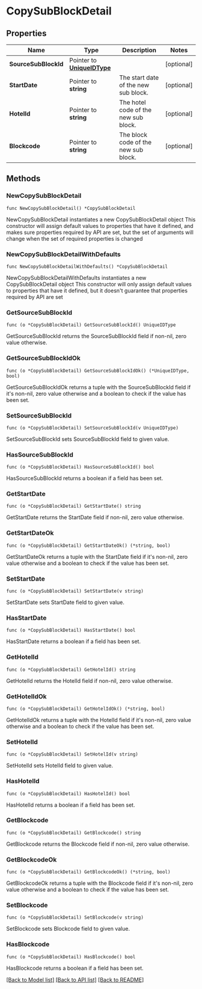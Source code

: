 # CopySubBlockDetail

## Properties

Name | Type | Description | Notes
------------ | ------------- | ------------- | -------------
**SourceSubBlockId** | Pointer to [**UniqueIDType**](UniqueIDType.md) |  | [optional] 
**StartDate** | Pointer to **string** | The start date of the new sub block. | [optional] 
**HotelId** | Pointer to **string** | The hotel code of the new sub block. | [optional] 
**Blockcode** | Pointer to **string** | The block code of the new sub block. | [optional] 

## Methods

### NewCopySubBlockDetail

`func NewCopySubBlockDetail() *CopySubBlockDetail`

NewCopySubBlockDetail instantiates a new CopySubBlockDetail object
This constructor will assign default values to properties that have it defined,
and makes sure properties required by API are set, but the set of arguments
will change when the set of required properties is changed

### NewCopySubBlockDetailWithDefaults

`func NewCopySubBlockDetailWithDefaults() *CopySubBlockDetail`

NewCopySubBlockDetailWithDefaults instantiates a new CopySubBlockDetail object
This constructor will only assign default values to properties that have it defined,
but it doesn't guarantee that properties required by API are set

### GetSourceSubBlockId

`func (o *CopySubBlockDetail) GetSourceSubBlockId() UniqueIDType`

GetSourceSubBlockId returns the SourceSubBlockId field if non-nil, zero value otherwise.

### GetSourceSubBlockIdOk

`func (o *CopySubBlockDetail) GetSourceSubBlockIdOk() (*UniqueIDType, bool)`

GetSourceSubBlockIdOk returns a tuple with the SourceSubBlockId field if it's non-nil, zero value otherwise
and a boolean to check if the value has been set.

### SetSourceSubBlockId

`func (o *CopySubBlockDetail) SetSourceSubBlockId(v UniqueIDType)`

SetSourceSubBlockId sets SourceSubBlockId field to given value.

### HasSourceSubBlockId

`func (o *CopySubBlockDetail) HasSourceSubBlockId() bool`

HasSourceSubBlockId returns a boolean if a field has been set.

### GetStartDate

`func (o *CopySubBlockDetail) GetStartDate() string`

GetStartDate returns the StartDate field if non-nil, zero value otherwise.

### GetStartDateOk

`func (o *CopySubBlockDetail) GetStartDateOk() (*string, bool)`

GetStartDateOk returns a tuple with the StartDate field if it's non-nil, zero value otherwise
and a boolean to check if the value has been set.

### SetStartDate

`func (o *CopySubBlockDetail) SetStartDate(v string)`

SetStartDate sets StartDate field to given value.

### HasStartDate

`func (o *CopySubBlockDetail) HasStartDate() bool`

HasStartDate returns a boolean if a field has been set.

### GetHotelId

`func (o *CopySubBlockDetail) GetHotelId() string`

GetHotelId returns the HotelId field if non-nil, zero value otherwise.

### GetHotelIdOk

`func (o *CopySubBlockDetail) GetHotelIdOk() (*string, bool)`

GetHotelIdOk returns a tuple with the HotelId field if it's non-nil, zero value otherwise
and a boolean to check if the value has been set.

### SetHotelId

`func (o *CopySubBlockDetail) SetHotelId(v string)`

SetHotelId sets HotelId field to given value.

### HasHotelId

`func (o *CopySubBlockDetail) HasHotelId() bool`

HasHotelId returns a boolean if a field has been set.

### GetBlockcode

`func (o *CopySubBlockDetail) GetBlockcode() string`

GetBlockcode returns the Blockcode field if non-nil, zero value otherwise.

### GetBlockcodeOk

`func (o *CopySubBlockDetail) GetBlockcodeOk() (*string, bool)`

GetBlockcodeOk returns a tuple with the Blockcode field if it's non-nil, zero value otherwise
and a boolean to check if the value has been set.

### SetBlockcode

`func (o *CopySubBlockDetail) SetBlockcode(v string)`

SetBlockcode sets Blockcode field to given value.

### HasBlockcode

`func (o *CopySubBlockDetail) HasBlockcode() bool`

HasBlockcode returns a boolean if a field has been set.


[[Back to Model list]](../README.md#documentation-for-models) [[Back to API list]](../README.md#documentation-for-api-endpoints) [[Back to README]](../README.md)



